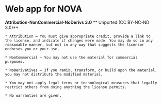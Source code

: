 # Web app for NOVA

**Attribution-NonCommercial-NoDerivs 3.0**
** Unported (CC BY-NC-ND 3.0)**

	* Attribution — You must give appropriate credit, provide a link to the license, and indicate if changes were made. You may do so in any reasonable manner, but not in any way that suggests the licensor endorses you or your use.  
	
	* NonCommercial — You may not use the material for commercial purposes.  
	
	* NoDerivatives — If you remix, transform, or build upon the material, you may not distribute the modified material.  
	
	* You may not apply legal terms or technological measures that legally restrict others from doing anything the license permits.
	
	* No warranties are given.